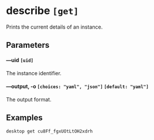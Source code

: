 # describe `[get]`

Prints the current details of an instance.

## Parameters

#### &ndash;&ndash;uid `[uid]`

The instance identifier.

#### &ndash;&ndash;output, -o `[choices: "yaml", "json"]` `[default: "yaml"]`

The output format.

## Examples

<code-group>
<code-block title="Get instance details">

```bash
desktop get cu8Ff_fgxUOtLtOH2xdrh
```

</code-block>
</code-group>
